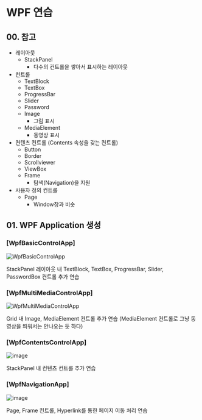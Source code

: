 # WPF 연습

## 00. 참고

* 레이아웃
    * StackPanel
        * 다수의 컨트롤을 쌓아서 표시하는 레이아웃
* 컨트롤
    * TextBlock
    * TextBox
    * ProgressBar
    * Slider
    * Password
    * Image
        * 그림 표시
    * MediaElement
        * 동영상 표시
* 컨텐츠 컨트롤 (Contents 속성을 갖는 컨트롤)
   * Button
   * Border
   * Scrollviewer
   * ViewBox
   * Frame
      *  탐색(Navigation)을 지원
* 사용자 정의 컨트롤
   * Page 
      * Window창과 비슷

## 01. WPF Application 생성

### [WpfBasicControlApp]

![WpfBasicControlApp](https://user-images.githubusercontent.com/23272977/137762748-e28d6ef6-1481-45e8-a9c5-a96b7b7c995c.png)

StackPanel 레이아웃 내 TextBlock, TextBox, ProgressBar, Slider, PasswordBox 컨트롤 추가 연습

### [WpfMultiMediaControlApp]

![WpfMultiMediaControlApp](https://user-images.githubusercontent.com/23272977/137762780-e5824981-7a94-4730-b6b8-f55a96eba3a0.png)

Grid 내 Image, MediaElement 컨트롤 추가 연습
(MediaElement 컨트롤로 그냥 동영상을 띄워서는 안나오는 듯 하다)

### [WpfContentsControlApp]

![image](https://user-images.githubusercontent.com/23272977/137766196-7edcfa2a-02fa-482f-b408-1645538366f4.png)

StackPanel 내 컨텐츠 컨트롤 추가 연습

### [WpfNavigationApp]

![image](https://user-images.githubusercontent.com/23272977/137769817-338c9b70-5be5-4102-acea-163bb427ed6c.png)

Page, Frame 컨트롤, Hyperlink를 통한 페이지 이동 처리 연습
